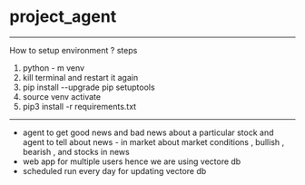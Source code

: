 # project_agent

---------------------------------------------------------------------------------------------------------------------------------
How to setup environment ?
steps
1. python - m venv <envname>
2. kill terminal and restart it again
3. pip install --upgrade pip setuptools
4. source venv activate
5. pip3 install -r requirements.txt
---------------------------------------------------------------------------------------------------------------------------------

- agent to get good news and bad news about a particular stock and agent to tell about news - in market about market conditions , bullish , bearish , and stocks in news
- web app for multiple users hence we are using vectore db
- scheduled run every day for updating vectore db
